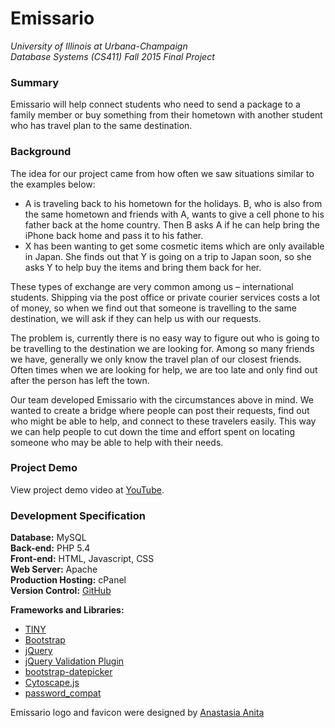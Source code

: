 # Emissario

*University of Illinois at Urbana-Champaign  
Database Systems (CS411) Fall 2015 Final Project*  

### Summary
Emissario will help connect students who need to send a package to a family member or buy something from their hometown with another student who has travel plan to the same destination.

### Background
The idea for our project came from how often we saw situations similar to the examples below:
*	A is traveling back to his hometown for the holidays. B, who is also from the same hometown and friends with A, wants to give a cell phone to his father back at the home country. Then B asks A if he can help bring the iPhone back home and pass it to his father.
*	X has been wanting to get some cosmetic items which are only available in Japan. She finds out that Y is going on a trip to Japan soon, so she asks Y to help buy the items and bring them back for her.
  
These types of exchange are very common among us – international students. Shipping via the post office or private courier services costs a lot of money, so when we find out that someone is travelling to the same destination, we will ask if they can help us with our requests.  
  
The problem is, currently there is no easy way to figure out who is going to be travelling to the destination we are looking for. Among so many friends we have, generally we only know the travel plan of our closest friends. Often times when we are looking for help, we are too late and only find out after the person has left the town.  
  
Our team developed Emissario with the circumstances above in mind. We wanted to create a bridge where people can post their requests, find out who might be able to help, and connect to these travelers easily. This way we can help people to cut down the time and effort spent on locating someone who may be able to help with their needs.  

### Project Demo
View project demo video at [YouTube](https://www.youtube.com/watch?v=cnvCZY9rhB0).

### Development Specification
**Database:** MySQL  
**Back-end:** PHP 5.4  
**Front-end:** HTML, Javascript, CSS  
**Web Server:** Apache  
**Production Hosting:** cPanel  
**Version Control:** [GitHub](https://github.com/fchandra09/emissario)  
  
**Frameworks and Libraries:**  
* [TINY](https://github.com/panique/tiny)  
*	[Bootstrap](http://getbootstrap.com/)  
*	[jQuery](https://jquery.com/)  
*	[jQuery Validation Plugin](http://jqueryvalidation.org/)  
*	[bootstrap-datepicker](https://github.com/eternicode/bootstrap-datepicker)  
*	[Cytoscape.js](http://js.cytoscape.org/)  
*	[password_compat](https://github.com/ircmaxell/password_compat)  
  
Emissario logo and favicon were designed by [Anastasia Anita](https://www.behance.net/AnastasiaAnita)  
